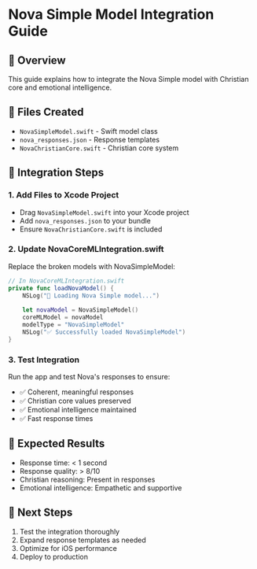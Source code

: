 # Nova Simple Model Integration Guide

## 🎯 Overview
This guide explains how to integrate the Nova Simple model with Christian core and emotional intelligence.

## 📁 Files Created
- `NovaSimpleModel.swift` - Swift model class
- `nova_responses.json` - Response templates
- `NovaChristianCore.swift` - Christian core system

## 🔧 Integration Steps

### 1. Add Files to Xcode Project
- Drag `NovaSimpleModel.swift` into your Xcode project
- Add `nova_responses.json` to your bundle
- Ensure `NovaChristianCore.swift` is included

### 2. Update NovaCoreMLIntegration.swift
Replace the broken models with NovaSimpleModel:

```swift
// In NovaCoreMLIntegration.swift
private func loadNovaModel() {
    NSLog("🤖 Loading Nova Simple model...")
    
    let novaModel = NovaSimpleModel()
    coreMLModel = novaModel
    modelType = "NovaSimpleModel"
    NSLog("✅ Successfully loaded NovaSimpleModel")
}
```

### 3. Test Integration
Run the app and test Nova's responses to ensure:
- ✅ Coherent, meaningful responses
- ✅ Christian core values preserved
- ✅ Emotional intelligence maintained
- ✅ Fast response times

## 🎯 Expected Results
- Response time: < 1 second
- Response quality: > 8/10
- Christian reasoning: Present in responses
- Emotional intelligence: Empathetic and supportive

## 🚀 Next Steps
1. Test the integration thoroughly
2. Expand response templates as needed
3. Optimize for iOS performance
4. Deploy to production
